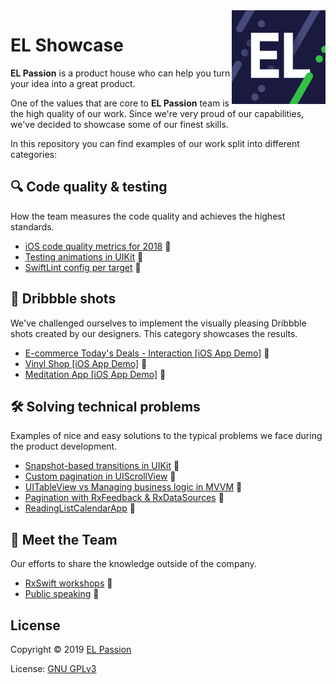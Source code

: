 <img src="images/el_passion_avatar_800.png" alt="EL Passion" align="right" height="150px" />

# EL Showcase

**EL Passion** is a product house who can help you turn your idea into a great product.

One of the values that are core to **EL Passion** team is the high quality of our work. Since we're very proud of our capabilities, we've decided to showcase some of our finest skills. 

In this repository you can find examples of our work split into different categories:

## :mag: Code quality & testing

How the team measures the code quality and achieves the highest standards.

- [iOS code quality metrics for 2018](content/iOS-code-quality-2018) 
- [Testing animations in UIKit](content/testing-UIKit-animations) 
- [SwiftLint config per target](content/SwiftLint-config-per-target) 

## :basketball: Dribbble shots

We've challenged ourselves to implement the visually pleasing Dribbble shots created by our designers. This category showcases the results.

- [E-commerce Today's Deals - Interaction [iOS App Demo]](content/ecommerce-ios-demo) 
- [Vinyl Shop [iOS App Demo]](content/VinylShop-ios-demo) 
- [Meditation App [iOS App Demo]](content/meditation-ios-demo) 

## :hammer_and_wrench: Solving technical problems

Examples of nice and easy solutions to the typical problems we face during the product development.

- [Snapshot-based transitions in UIKit](content/UIKit-snaphot-transitions) 
- [Custom pagination in UIScrollView](content/UIScrollView-custom-pagination) 
- [UITableView vs Managing business logic in MVVM](content/UITableView-separating-business-logic-in-MVVM) 
- [Pagination with RxFeedback & RxDataSources](content/RxFeedback-pagination) 
- [ReadingListCalendarApp](content/ReadingListCalendarApp) 

## :handshake: Meet the Team

Our efforts to share the knowledge outside of the company.

- [RxSwift workshops](content/RxSwift-workshops) 
- [Public speaking](content/public-speaking) 

## License

Copyright © 2019 [EL Passion](https://www.elpassion.com)

License: [GNU GPLv3](LICENSE)
